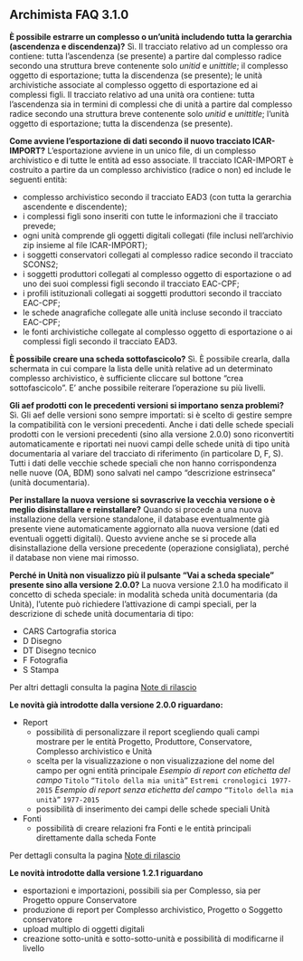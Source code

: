 ## Archimista FAQ 3.1.0

**È possibile estrarre un complesso o un’unità includendo tutta la gerarchia (ascendenza e discendenza)?**
Sì. Il tracciato relativo ad un complesso ora contiene: tutta l’ascendenza (se presente) a partire dal complesso radice secondo una struttura breve contenente solo *unitid* e *unittitle*; il complesso oggetto di esportazione; tutta la discendenza (se presente); le unità archivistiche associate al complesso oggetto di esportazione ed ai complessi figli. Il tracciato relativo ad una unità ora contiene: tutta l’ascendenza sia in termini di complessi che di unità a partire dal complesso radice secondo una struttura breve contenente solo *unitid* e *unittitle*; l’unità oggetto di esportazione; tutta la discendenza (se presente).

**Come avviene l’esportazione di dati secondo il nuovo tracciato ICAR-IMPORT?**
L’esportazione avviene in un unico file, di un complesso archivistico e di tutte le entità ad esso associate.
Il tracciato ICAR-IMPORT è costruito a partire da un complesso archivistico (radice o non) ed include le seguenti entità:
* complesso archivistico secondo il tracciato EAD3 (con tutta la gerarchia ascendente e discendente);
* i complessi figli sono inseriti con tutte le informazioni che il tracciato prevede;
* ogni unità comprende gli oggetti digitali collegati (file inclusi nell’archivio zip insieme al file ICAR-IMPORT);
* i soggetti conservatori collegati al complesso radice secondo il tracciato SCONS2;
* i soggetti produttori collegati al complesso oggetto di esportazione o ad uno dei suoi complessi figli secondo il tracciato EAC-CPF; 
* i profili istituzionali collegati ai soggetti produttori secondo il tracciato EAC-CPF;
* le schede anagrafiche collegate alle unità incluse secondo il tracciato EAC-CPF;
* le fonti archivistiche collegate al complesso oggetto di esportazione o ai complessi figli secondo il tracciato EAD3.

**È possibile creare una scheda sottofascicolo?**
Sì. È possibile crearla, dalla schermata in cui compare la lista delle unità relative ad un determinato complesso archivistico, è sufficiente cliccare sul bottone “crea sottofascicolo”. E’ anche possibile reiterare l’operazione su più livelli.

**Gli aef prodotti con le precedenti versioni si importano senza problemi?**
Sì. Gli aef delle versioni sono sempre importati: si è scelto di gestire sempre la compatibilità con le versioni precedenti.
Anche i dati delle schede speciali prodotti con le versioni precedenti (sino alla versione 2.0.0) sono riconvertiti automaticamente e riportati nei nuovi campi delle schede unità di tipo unità documentaria al variare del tracciato di riferimento (in particolare D, F, S).
Tutti i dati delle vecchie schede speciali che non hanno corrispondenza nelle nuove (OA, BDM) sono salvati nel campo “descrizione estrinseca” (unità documentaria).

**Per installare la nuova versione si sovrascrive la vecchia versione o è meglio disinstallare e reinstallare?**
Quando si procede a una nuova installazione della versione standalone, il database eventualmente già presente viene automaticamente aggiornato alla nuova versione (dati ed eventuali oggetti digitali).
Questo avviene anche se si procede alla disinstallazione della versione precedente (operazione consigliata), perché il database non viene mai rimosso.

**Perché in Unità non visualizzo più il pulsante “Vai a scheda speciale” presente sino alla versione 2.0.0?**
La nuova versione 2.1.0 ha modificato il concetto di scheda speciale: in modalità scheda unità documentaria (da Unità), l’utente può richiedere l’attivazione di campi speciali, per la descrizione di schede unità documentaria di tipo:
* CARS Cartografia storica
* D Disegno
* DT Disegno tecnico
* F Fotografia
* S Stampa

Per altri dettagli consulta la pagina [Note di rilascio](http://www.archimista.it/?page_id=30)

**Le novità già introdotte dalla versione 2.0.0 riguardano:**
* Report
  * possibilità di personalizzare il report scegliendo quali campi mostrare per le entità Progetto, Produttore, Conservatore, Complesso archivistico e Unità
  * scelta per la visualizzazione o non visualizzazione del nome del campo per ogni entità principale
*Esempio di report con etichetta del campo*
`Titolo`
`“Titolo della mia unità”`
`Estremi cronologici 1977-2015`
*Esempio di report senza etichetta del campo*
`“Titolo della mia unità”`
`1977-2015`
  * possibilità di inserimento dei campi delle schede speciali Unità
* Fonti
  * possibilità di creare relazioni fra Fonti e le entità principali direttamente dalla scheda Fonte

Per dettagli consulta la pagina [Note di rilascio](http://www.archimista.it/?page_id=30)

**Le novità introdotte dalla versione 1.2.1 riguardano**
* esportazioni e importazioni, possibili sia per Complesso, sia per Progetto oppure Conservatore
* produzione di report per Complesso archivistico, Progetto o Soggetto conservatore
* upload multiplo di oggetti digitali
* creazione sotto-unità e sotto-sotto-unità e possibilità di modificarne il livello
